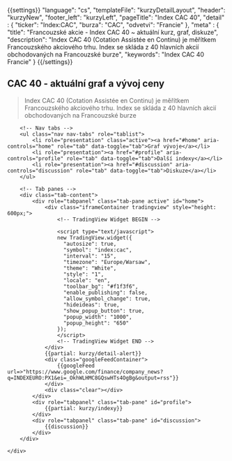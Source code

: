 {{settings}}
"language": "cs",
"templateFile": "kurzyDetailLayout",
"header": "kurzyNew",
"footer_left": "kurzyLeft",
"pageTitle": "Index CAC 40",
"detail" : {
    "ticker": "Index:CAC",
    "burza": "CAC",
    "odvetvi": "Francie"
},
"meta" : {
    "title": "Francouzské akcie - Index CAC 40 ~ aktuální kurz, graf, diskuze",
    "description": "Index CAC 40 (Cotation Assistée en Continu) je měřítkem Francouzského akciového trhu. Index se skláda z 40 hlavních akcií obchodovaných na Francouzské burze",
    "keywords": "Index CAC 40 Francie"
}
{{/settings}}

<h2>CAC 40 - aktuální graf a vývoj ceny</h2>

>Index CAC 40 (Cotation Assistée en Continu) je měřítkem Francouzského akciového trhu. Index se skláda z 40 hlavních akcií obchodovaných na Francouzské burze
        
<div id="mainBox">
    <div>

        <!-- Nav tabs -->
        <ul class="nav nav-tabs" role="tablist">
            <li role="presentation" class="active"><a href="#home" aria-controls="home" role="tab" data-toggle="tab">Graf vývoje</a></li>
            <li role="presentation"><a href="#profile" aria-controls="profile" role="tab" data-toggle="tab">Další indexy</a></li>            
            <li role="presentation"><a href="#discussion" aria-controls="discussion" role="tab" data-toggle="tab">Diskuze</a></li>            
        </ul>

        <!-- Tab panes -->
        <div class="tab-content">
            <div role="tabpanel" class="tab-pane active" id="home">
                <div class="iframeContainer tradingview" style="height: 600px;">                                
                    <!-- TradingView Widget BEGIN -->
<script type="text/javascript" src="https://d33t3vvu2t2yu5.cloudfront.net/tv.js"></script>
                    <script type="text/javascript">
                    new TradingView.widget({
                      "autosize": true,
                      "symbol": "index:cac",
                      "interval": "15",
                      "timezone": "Europe/Warsaw",
                      "theme": "White",
                      "style": "1",
                      "locale": "en",
                      "toolbar_bg": "#f1f3f6",
                      "enable_publishing": false,
                      "allow_symbol_change": true,
                      "hideideas": true,
                      "show_popup_button": true,
                      "popup_width": "1000",
                      "popup_height": "650"
                    });
                    </script>
                    <!-- TradingView Widget END -->                    
                </div>
                {{partial: kurzy/detail-alert}}
                <div class="googleFeedContainer">
                    {{googleFeed url=>"https://www.google.com/finance/company_news?q=INDEXEURO:PX1&ei=_OkhWLHMC8GQswHTs4OgBg&output=rss"}}                    
                </div>
                <div class="clear"></div>
            </div>
            <div role="tabpanel" class="tab-pane" id="profile">
                {{partial: kurzy/indexy}}
            </div>
            <div role="tabpanel" class="tab-pane" id="discussion">
                {{discussion}}
            </div>
        </div>

    </div>
</div>